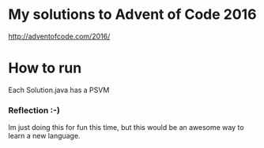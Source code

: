# My solutions to Advent of Code 2016

http://adventofcode.com/2016/

# How to run
Each Solution.java has a PSVM

### Reflection :-)
Im just doing this for fun this time, but this would be an awesome way to learn a new language.